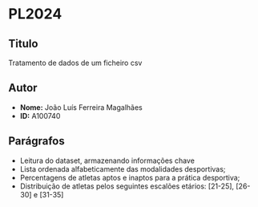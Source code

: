 # PL2024

## Titulo
Tratamento de dados de um ficheiro csv

## Autor

- **Nome:** João Luís Ferreira Magalhães
- **ID:** A100740
  
## Parágrafos

- Leitura do dataset, armazenando informações chave
- Lista ordenada alfabeticamente das modalidades desportivas;
- Percentagens de atletas aptos e inaptos para a prática desportiva;
- Distribuição de atletas pelos seguintes escalões etários: [21-25], [26-30] e [31-35]

